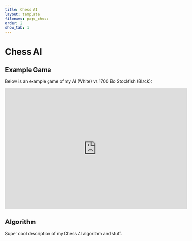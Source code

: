 ```yaml
---
title: Chess AI
layout: template
filename: page_chess
order: 2
show_tab: 1
--- 
```


# Chess AI

## Example Game
Below is an example game of my AI (White) vs 1700 Elo Stockfish (Black):

<iframe src="https://lichess.org/embed/RnfWEqsc?theme=auto&bg=auto"
width=600 height=397 frameborder=0></iframe>

## Algorithm
Super cool description of my Chess AI algorithm and stuff.
